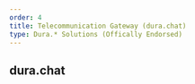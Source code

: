 ```yaml
---
order: 4
title: Telecommunication Gateway (dura.chat)
type: Dura.* Solutions (Offically Endorsed)
---
```


## dura.chat
